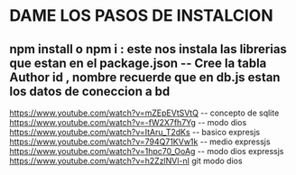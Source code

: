 # DAME LOS PASOS DE INSTALCION
npm install o npm i : este nos instala las librerias que estan en el package.json
-- Cree la tabla Author
id , nombre
recuerde que en db.js estan los datos de coneccion a bd 
-----
https://www.youtube.com/watch?v=mZEpEVtSVtQ  -- concepto de sqlite
https://www.youtube.com/watch?v=-fW2X7fh7Yg -- modo dios 
https://www.youtube.com/watch?v=ItAru_T2dKs -- basico expresjs
https://www.youtube.com/watch?v=794Q71KVw1k -- medio expressjs
https://www.youtube.com/watch?v=1hpc70_OoAg -- modo dios expressjs
https://www.youtube.com/watch?v=h2ZzlNVl-nI git modo dios